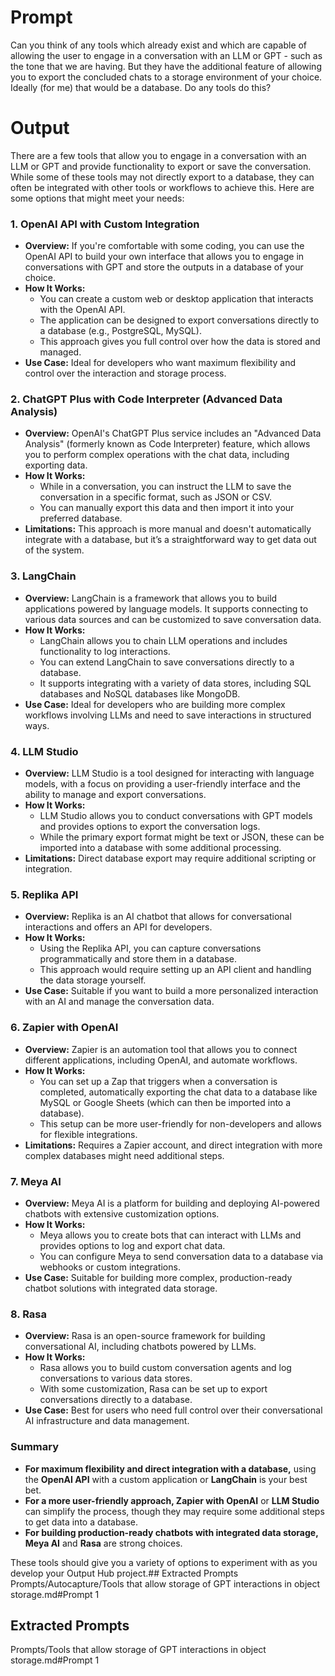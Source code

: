 # Prompt

Can you think of any tools which already exist and which are capable of allowing the user to engage in a conversation with an LLM or GPT - such as the tone that we are having. But they have the additional feature of allowing you to export the concluded chats to a storage environment of your choice. Ideally (for me) that would be a database. Do any tools do this?

# Output

There are a few tools that allow you to engage in a conversation with an LLM or GPT and provide functionality to export or save the conversation. While some of these tools may not directly export to a database, they can often be integrated with other tools or workflows to achieve this. Here are some options that might meet your needs:

### 1. OpenAI API with Custom Integration

- **Overview:** If you're comfortable with some coding, you can use the OpenAI API to build your own interface that allows you to engage in conversations with GPT and store the outputs in a database of your choice.
- **How It Works:**
  - You can create a custom web or desktop application that interacts with the OpenAI API.
  - The application can be designed to export conversations directly to a database (e.g., PostgreSQL, MySQL).
  - This approach gives you full control over how the data is stored and managed.
- **Use Case:** Ideal for developers who want maximum flexibility and control over the interaction and storage process.

### 2. ChatGPT Plus with Code Interpreter (Advanced Data Analysis)

- **Overview:** OpenAI's ChatGPT Plus service includes an "Advanced Data Analysis" (formerly known as Code Interpreter) feature, which allows you to perform complex operations with the chat data, including exporting data.
- **How It Works:**
  - While in a conversation, you can instruct the LLM to save the conversation in a specific format, such as JSON or CSV.
  - You can manually export this data and then import it into your preferred database.
- **Limitations:** This approach is more manual and doesn't automatically integrate with a database, but it’s a straightforward way to get data out of the system.

### 3. LangChain

- **Overview:** LangChain is a framework that allows you to build applications powered by language models. It supports connecting to various data sources and can be customized to save conversation data.
- **How It Works:**
  - LangChain allows you to chain LLM operations and includes functionality to log interactions.
  - You can extend LangChain to save conversations directly to a database.
  - It supports integrating with a variety of data stores, including SQL databases and NoSQL databases like MongoDB.
- **Use Case:** Ideal for developers who are building more complex workflows involving LLMs and need to save interactions in structured ways.

### 4. LLM Studio

- **Overview:** LLM Studio is a tool designed for interacting with language models, with a focus on providing a user-friendly interface and the ability to manage and export conversations.
- **How It Works:**
  - LLM Studio allows you to conduct conversations with GPT models and provides options to export the conversation logs.
  - While the primary export format might be text or JSON, these can be imported into a database with some additional processing.
- **Limitations:** Direct database export may require additional scripting or integration.

### 5. Replika API

- **Overview:** Replika is an AI chatbot that allows for conversational interactions and offers an API for developers.
- **How It Works:**
  - Using the Replika API, you can capture conversations programmatically and store them in a database.
  - This approach would require setting up an API client and handling the data storage yourself.
- **Use Case:** Suitable if you want to build a more personalized interaction with an AI and manage the conversation data.

### 6. Zapier with OpenAI

- **Overview:** Zapier is an automation tool that allows you to connect different applications, including OpenAI, and automate workflows.
- **How It Works:**
  - You can set up a Zap that triggers when a conversation is completed, automatically exporting the chat data to a database like MySQL or Google Sheets (which can then be imported into a database).
  - This setup can be more user-friendly for non-developers and allows for flexible integrations.
- **Limitations:** Requires a Zapier account, and direct integration with more complex databases might need additional steps.

### 7. Meya AI

- **Overview:** Meya AI is a platform for building and deploying AI-powered chatbots with extensive customization options.
- **How It Works:**
  - Meya allows you to create bots that can interact with LLMs and provides options to log and export chat data.
  - You can configure Meya to send conversation data to a database via webhooks or custom integrations.
- **Use Case:** Suitable for building more complex, production-ready chatbot solutions with integrated data storage.

### 8. Rasa

- **Overview:** Rasa is an open-source framework for building conversational AI, including chatbots powered by LLMs.
- **How It Works:**
  - Rasa allows you to build custom conversation agents and log conversations to various data stores.
  - With some customization, Rasa can be set up to export conversations directly to a database.
- **Use Case:** Best for users who need full control over their conversational AI infrastructure and data management.

### Summary

- **For maximum flexibility and direct integration with a database,** using the **OpenAI API** with a custom application or **LangChain** is your best bet.
- **For a more user-friendly approach, Zapier with OpenAI** or **LLM Studio** can simplify the process, though they may require some additional steps to get data into a database.
- **For building production-ready chatbots with integrated data storage, Meya AI** and **Rasa** are strong choices.

These tools should give you a variety of options to experiment with as you develop your Output Hub project.## Extracted Prompts
Prompts/Autocapture/Tools that allow storage of GPT interactions in object storage.md#Prompt 1

## Extracted Prompts

Prompts/Tools that allow storage of GPT interactions in object storage.md#Prompt 1
